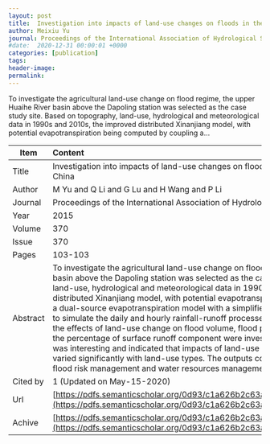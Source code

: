 ```yaml
---
layout: post
title:  Investigation into impacts of land-use changes on floods in the upper Huaihe River basin China
author: Meixiu Yu
journal: Proceedings of the International Association of Hydrological Sciences
#date:  2020-12-31 00:00:01 +0000
categories: [publication]
tags: 
header-image: 
permalink: 
---
```

To investigate the agricultural land-use change on flood regime, the upper Huaihe River basin above the Dapoling station was selected as the case study site. Based on topography, land-use, hydrological and meteorological data in 1990s and 2010s, the improved distributed Xinanjiang model, with potential evapotranspiration being computed by coupling a...
<!--the above is the excerpt-->
<!--more-->
<!--the following is the text-->


| Item           | Content    |
| ---------------|:------------|
| Title          | Investigation into impacts of land-use changes on floods in the upper Huaihe River basin China     |
| Author         | M Yu and Q Li and G Lu and H Wang and P Li    |
| Journal        | Proceedings of the International Association of Hydrological Sciences   |
| Year           | 2015      |
| Volume         | 370	   |
| Issue          | 370	   |
| Pages          | 103-103	   |
| Abstract       | To investigate the agricultural land-use change on flood regime, the upper Huaihe River basin above the Dapoling station was selected as the case study site. Based on topography, land-use, hydrological and meteorological data in 1990s and 2010s, the improved distributed Xinanjiang model, with potential evapotranspiration being computed by coupling a dual-source evapotranspiration model with a simplified plant growth model, was adopted to simulate the daily and hourly rainfall-runoff processes over 1990s and 2010s, and then the effects of land-use change on flood volume, flood peak, occurring time of flood peak, the percentage of surface runoff component were investigated respectively. The results was interesting and indicated that impacts of land-use change on flood characteristics varied significantly with land-use types. The outputs could provide valuable references for flood risk management and water resources management in the Huaihe River basin.	 |
| Cited by			 | 1 (Updated on May-15-2020)   |
| Url  					 | [https://pdfs.semanticscholar.org/0d93/c1a626b2c63adca93dfce19f1374245b2516.pdf](https://pdfs.semanticscholar.org/0d93/c1a626b2c63adca93dfce19f1374245b2516.pdf)		   |
| Achive 	       | [https://pdfs.semanticscholar.org/0d93/c1a626b2c63adca93dfce19f1374245b2516.pdf](https://pdfs.semanticscholar.org/0d93/c1a626b2c63adca93dfce19f1374245b2516.pdf)		 |

